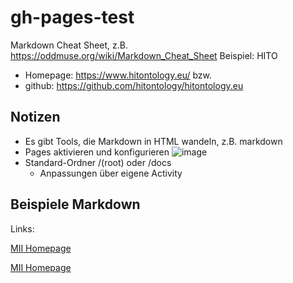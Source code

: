 # gh-pages-test
Markdown Cheat Sheet, z.B. https://oddmuse.org/wiki/Markdown_Cheat_Sheet
Beispiel: HITO
 * Homepage: https://www.hitontology.eu/ bzw.
 * github: https://github.com/hitontology/hitontology.eu
## Notizen
  * Es gibt Tools, die Markdown in HTML wandeln, z.B. markdown
  * Pages aktivieren und konfigurieren ![image](https://github.com/SebStaeubert/gh-pages-test/assets/11329281/e5058c54-a347-4549-b781-756771b6714d)
  * Standard-Ordner /(root) oder /docs
    * Anpassungen über eigene Activity


## Beispiele Markdown
Links:

[MII Homepage](https://www.medizininformatik-initiative.de/)

<a href="https://www.medizininformatik-initiative.de">MII Homepage</a>
